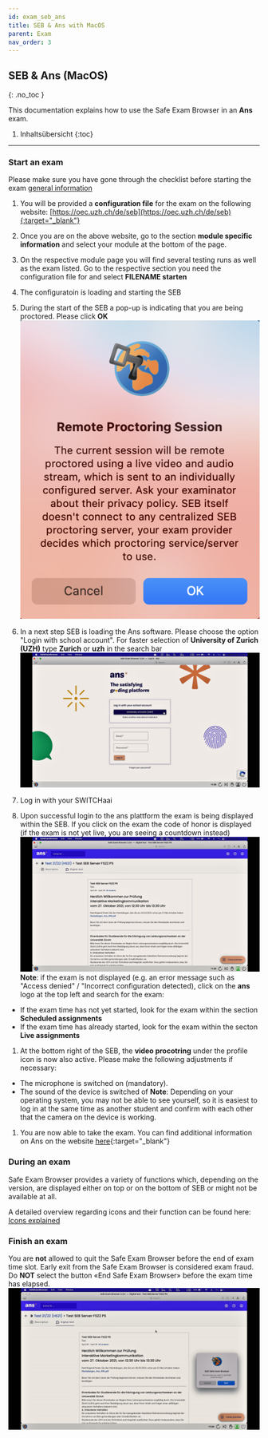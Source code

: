 ```yaml
---
id: exam_seb_ans
title: SEB & Ans with MacOS
parent: Exam
nav_order: 3
---
```


## SEB & Ans (MacOS)
{: .no_toc }

This documentation explains how to use the Safe Exam Browser in an **Ans** exam.

1. Inhaltsübersicht
{:toc}

---

### Start an exam
Please make sure you have gone through the checklist before starting the exam [general information](exam_general.html)

1. You will be provided a **configuration file** for the exam on the following website: [https://oec.uzh.ch/de/seb](https://oec.uzh.ch/de/seb){:target="_blank"}

1. Once you are on the above website, go to the section **module specific information** and select your module at the bottom of the page.

1. On the respective module page you will find several testing runs as well as the exam listed. Go to the respective section you need the configuration file for and select **FILENAME starten** 

1. The configuratoin is loading and starting the SEB

1. During the start of the SEB a pop-up is indicating that you are being proctored. Please click **OK**       
[![SEB-Ans-start-Mac](assets/pictures/exam_seb_ans_mac/seb_ans_remoteproctoring_mac.png)](assets/pictures/exam_seb_ans_mac/seb_ans_remoteproctoring_mac.png)

1. In a next step SEB is loading the Ans software. Please choose the option "Login with school account". For faster selection of **University of Zurich (UZH)** type **Zurich** or **uzh** in the search bar
[![SEB-Ans-login-Mac](assets/pictures/exam_seb_ans_mac/seb_ans_login_mac.png)](assets/pictures/exam_seb_ans_mac/seb_ans_login_mac.png)

1. Log in with your SWITCHaai

1. Upon successful login to the ans plattform the exam is being displayed within the SEB. If you click on the exam the code of honor is displayed (if the exam is not yet live, you are seeing a countdown instead) 
[![SEB-Ans-Prüfung-Mac](assets/pictures/exam_seb_ans_mac/seb_ans_exam_mac.png)](assets/pictures/exam_seb_ans_mac/seb_ans_exam_mac.png)
**Note**: if the exam is not displayed (e.g. an error message such as "Access denied" / "Incorrect configuration detected), click on the **ans** logo at the top left and search for the exam:
* If the exam time has not yet started, look for the exam within the section **Scheduled assignments**
* If the exam time has already started, look for the exam within the secton **Live assignments**

1. At the bottom right of the SEB, the **video procotring** under the profile icon is now also active. Please make the following adjustments if necessary:
* The microphone is switched on (mandatory).
* The sound of the device is switched of
**Note**: Depending on your operating system, you may not be able to see yourself, so it is easiest to log in at the same time as another student and confirm with each other that the camera on the device is working.
1. You are now able to take the exam. You can find additional information on Ans on the website [here](https://uzh-oec.github.io/ans/exam-navigation-en.html){:target="_blank"}

### During an exam

Safe Exam Browser provides a variety of functions which, depending on the version, are displayed either on top or on the bottom of SEB or might not be available at all.

A detailed overview regarding icons and their function can be found here:
[Icons explained](icons_explained)

### Finish an exam
 
You are **not** allowed to quit the Safe Exam Browser before the end of exam time slot. Early exit from the Safe Exam Browser is considered exam fraud. Do **NOT** select the button «End Safe Exam Browser» before the exam time has elapsed.
[![SEB-Ans-QuitBrowser](assets/pictures/exam_seb_ans_mac/seb_ans_donotquit.png)](assets/pictures/exam_seb_ans_mac/seb_ans_donotquit.png)

